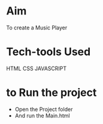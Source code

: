 

# Aim
To create a Music Player 

# Tech-tools Used

HTML CSS JAVASCRIPT

# to Run the project 

* Open the Project folder
* And run the Main.html

